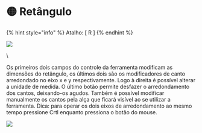 # 🟡 Retângulo

{% hint style="info" %}
Atalho: \[ R ]
{% endhint %}



![](https://lh5.googleusercontent.com/CQuBOlt5SDxt-kM0CQ13jgRRAlT\_RUDe3BMurLcUpLDOat-w8LPgTSyCTq5-34nXoYR4XANmnt9FICv2XZIIsFQs\_qY88X5KrWZ64BAdoUMF3sIRiT9ugreYO6rSyvA8aXil-Pcfs7Zzcr0hKw)

\


Os primeiros dois campos do controle da ferramenta modificam as dimensões do retângulo, os últimos dois são os modificadores de canto arredondado no eixo x e y respectivamente. Logo à direita é possível alterar a unidade de medida. O último botão permite desfazer o arredondamento dos cantos, deixando-os agudos. Também é possível modificar manualmente os cantos pela alça que ficará visível ao se utilizar a ferramenta. Dica: para operar os dois eixos de arredondamento ao mesmo tempo pressione Crtl enquanto pressiona o botão do mouse.

![](https://lh4.googleusercontent.com/7FpENrMv5Sf3yJi-jVfTnKnQqzEtBIKTm2VGN0svOqBizFn8UQCdlKT9noLe9KEwJ-Xp51N0k\_xkxOPGNE-CKdJLOqwRf5woLEa79UfLGRqDbe1yPNdEZSseGlmSjTGDRd4YO0Nm1KBsGcmlHA)

